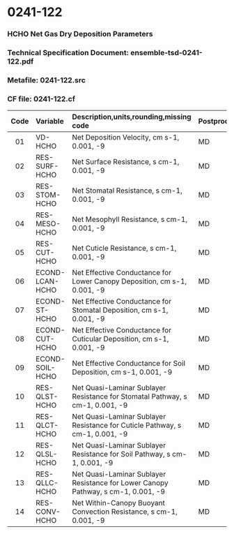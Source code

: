 # 0241-122
### HCHO Net Gas Dry Deposition Parameters
### Technical Specification Document: ensemble-tsd-0241-122.pdf
### Metafile: 0241-122.src
### CF file: 0241-122.cf
|Code|Variable|Description,units,rounding,missing code|Postprocessing|
|:-:|:-|:-|:-|
|01|VD-HCHO|Net Deposition Velocity, cm s-1, 0.001, -9|MD|
|02|RES-SURF-HCHO|Net Surface Resistance, s cm-1, 0.001, -9|MD|
|03|RES-STOM-HCHO|Net Stomatal Resistance, s cm-1, 0.001, -9|MD|
|04|RES-MESO-HCHO|Net Mesophyll Resistance, s cm-1, 0.001, -9|MD|
|05|RES-CUT-HCHO|Net Cuticle Resistance, s cm-1, 0.001, -9|MD|
|06|ECOND-LCAN-HCHO|Net Effective Conductance for Lower Canopy Deposition, cm s-1, 0.001, -9|MD|
|07|ECOND-ST-HCHO|Net Effective Conductance for Stomatal Deposition, cm s-1, 0.001, -9|MD|
|08|ECOND-CUT-HCHO|Net Effective Conductance for Cuticular Deposition, cm s-1, 0.001, -9|MD|
|09|ECOND-SOIL-HCHO|Net Effective Conductance for Soil Deposition, cm s-1, 0.001, -9|MD|
|10|RES-QLST-HCHO|Net Quasi-Laminar Sublayer Resistance for Stomatal Pathway, s cm-1, 0.001, -9|MD|
|11|RES-QLCT-HCHO|Net Quasi-Laminar Sublayer Resistance for Cuticle Pathway, s cm-1, 0.001, -9|MD|
|12|RES-QLSL-HCHO|Net Quasi-Laminar Sublayer Resistance for Soil  Pathway, s cm-1, 0.001, -9|MD|
|13|RES-QLLC-HCHO|Net Quasi-Laminar Sublayer Resistance for Lower Canopy Pathway, s cm-1, 0.001, -9|MD|
|14|RES-CONV-HCHO|Net Within-Canopy Buoyant Convection Resistance, s cm-1, 0.001, -9|MD|
